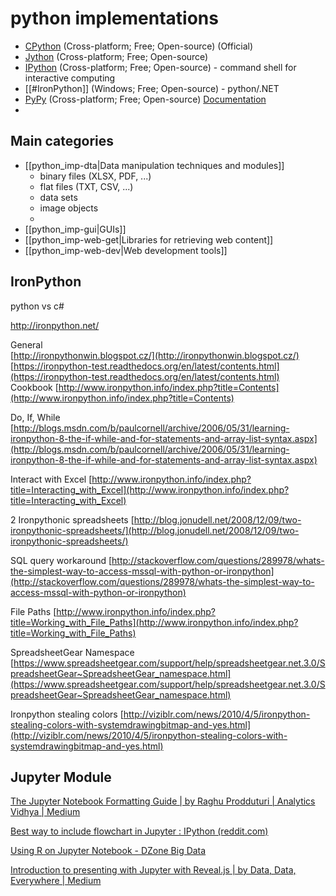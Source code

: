 # python implementations

- [CPython](http://python.org/) (Cross-platform; Free; Open-source) (Official)
- [Jython](http://www.jython.org/) (Cross-platform; Free; Open-source)  
- [IPython](http://ipython.org/) (Cross-platform; Free; Open-source) - command shell for interactive computing
- [[#IronPython]] (Windows; Free; Open-source) - python/.NET
- [PyPy](http://pypy.org/) (Cross-platform; Free; Open-source) [Documentation](http://codespeak.net/pypy/dist/pypy/doc/home.html)
- 

## Main categories

- [[python_imp-dta|Data manipulation techniques and modules]]
	- binary files (XLSX, PDF, ...)
	- flat files (TXT, CSV, ...)
	- data sets
	- image objects
	- 
- [[python_imp-gui|GUIs]]
- [[python_imp-web-get|Libraries for retrieving web content]]
- [[python_imp-web-dev|Web development tools]]

## IronPython

python vs c#

http://ironpython.net/

General  
[http://ironpythonwin.blogspot.cz/](http://ironpythonwin.blogspot.cz/)  
[https://ironpython-test.readthedocs.org/en/latest/contents.html](https://ironpython-test.readthedocs.org/en/latest/contents.html)  
Cookbook [http://www.ironpython.info/index.php?title=Contents](http://www.ironpython.info/index.php?title=Contents)  


  
Do, If, While [http://blogs.msdn.com/b/paulcornell/archive/2006/05/31/learning-ironpython-8-the-if-while-and-for-statements-and-array-list-syntax.aspx](http://blogs.msdn.com/b/paulcornell/archive/2006/05/31/learning-ironpython-8-the-if-while-and-for-statements-and-array-list-syntax.aspx)  
  
Interact with Excel [http://www.ironpython.info/index.php?title=Interacting_with_Excel](http://www.ironpython.info/index.php?title=Interacting_with_Excel)  
  
2 Ironpythonic spreadsheets [http://blog.jonudell.net/2008/12/09/two-ironpythonic-spreadsheets/](http://blog.jonudell.net/2008/12/09/two-ironpythonic-spreadsheets/)  
  
SQL query workaround [http://stackoverflow.com/questions/289978/whats-the-simplest-way-to-access-mssql-with-python-or-ironpython](http://stackoverflow.com/questions/289978/whats-the-simplest-way-to-access-mssql-with-python-or-ironpython)  
  
File Paths [http://www.ironpython.info/index.php?title=Working_with_File_Paths](http://www.ironpython.info/index.php?title=Working_with_File_Paths)  
  
SpreadsheetGear Namespace [https://www.spreadsheetgear.com/support/help/spreadsheetgear.net.3.0/SpreadsheetGear~SpreadsheetGear_namespace.html](https://www.spreadsheetgear.com/support/help/spreadsheetgear.net.3.0/SpreadsheetGear~SpreadsheetGear_namespace.html)  
  
Ironpython stealing colors [http://viziblr.com/news/2010/4/5/ironpython-stealing-colors-with-systemdrawingbitmap-and-yes.html](http://viziblr.com/news/2010/4/5/ironpython-stealing-colors-with-systemdrawingbitmap-and-yes.html)

## Jupyter Module

  
  
[The Jupyter Notebook Formatting Guide | by Raghu Prodduturi | Analytics Vidhya | Medium](https://medium.com/analytics-vidhya/the-jupyter-notebook-formatting-guide-873ab39f765e)  
  
[Best way to include flowchart in Jupyter : IPython (reddit.com)](https://www.reddit.com/r/IPython/comments/65yv2x/best_way_to_include_flowchart_in_jupyter/)  
  
[Using R on Jupyter Notebook - DZone Big Data](https://dzone.com/articles/using-r-on-jupyternbspnotebook)  
  
[Introduction to presenting with Jupyter with Reveal.js | by Data, Data, Everywhere | Medium](https://medium.com/@Ben_Obe/introduction-to-presenting-with-juypter-with-reveal-js-8e34a07081b2)